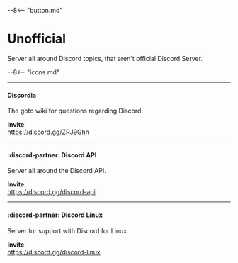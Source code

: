 --8<-- "button.md"

# Unofficial
Server all around Discord topics, that aren't official Discord Server.

--8<-- "icons.md"

----
#### Discordia
The goto wiki for questions regarding Discord.

**Invite**:  
https://discord.gg/ZRJ9Ghh

----
#### :discord-partner: Discord API
Server all around the Discord API.

**Invite**:  
https://discord.gg/discord-api

----
#### :discord-partner: Discord Linux
Server for support with Discord for Linux.

**Invite**:  
https://discord.gg/discord-linux